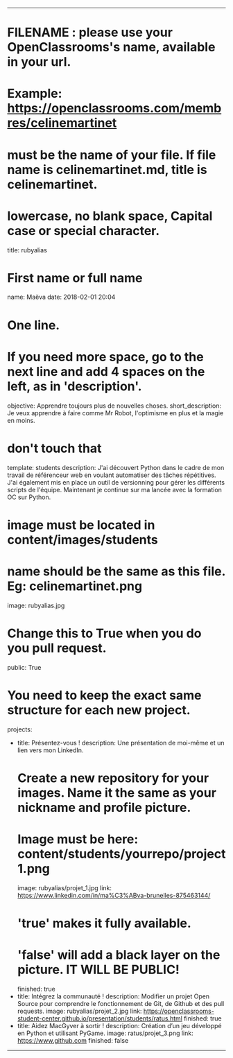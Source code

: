 ---

# FILENAME : please use your OpenClassrooms's name, available in your url.
# Example: https://openclassrooms.com/membres/celinemartinet
# must be the name of your file. If file name is celinemartinet.md, title is celinemartinet.
# lowercase, no blank space, Capital case or special character.
title: rubyalias

# First name or full name
name: Maëva
date: 2018-02-01 20:04

# One line.
# If you need more space, go to the next line and add 4 spaces on the left, as in 'description'.
objective: Apprendre toujours plus de nouvelles choses.
short_description: Je veux apprendre à faire comme Mr Robot, l'optimisme en plus et la magie en moins.

# don't touch that
template: students
description:
    J'ai découvert Python dans le cadre de mon travail de référenceur web en 
    voulant automatiser des tâches répétitives. J'ai également mis en place un 
    outil de versionning pour gérer les différents scripts de l'équipe. Maintenant 
    je continue sur ma lancée avec la formation OC sur Python.

# image must be located in content/images/students
# name should be the same as this file. Eg: celinemartinet.png
image: rubyalias.jpg

# Change this to True when you do you pull request.
public: True

# You need to keep the exact same structure for each new project.
projects:
  - title: Présentez-vous !
    description: Une présentation de moi-même et un lien vers mon LinkedIn.
    # Create a new repository for your images. Name it the same as your nickname and profile picture.
    # Image must be here: content/students/yourrepo/project1.png
    image: rubyalias/projet_1.jpg
    link: https://www.linkedin.com/in/ma%C3%ABva-brunelles-875463144/
    # 'true' makes it fully available.
    # 'false' will add a black layer on the picture. IT WILL BE PUBLIC!
    finished: true
  - title: Intégrez la communauté !
    description: Modifier un projet Open Source pour comprendre le fonctionnement de Git, de Github et des pull requests. 
    image: rubyalias/projet_2.jpg
    link: https://openclassrooms-student-center.github.io/presentation/students/ratus.html
    finished: true
  - title: Aidez MacGyver à sortir !
    description: Création d’un jeu développé en Python et utilisant PyGame.
    image: ratus/projet_3.png
    link: https://www.github.com
    finished: false
---